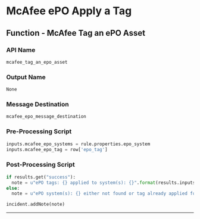 <!--
    DO NOT MANUALLY EDIT THIS FILE
    THIS FILE IS AUTOMATICALLY GENERATED WITH resilient-sdk codegen
-->

# McAfee ePO Apply a Tag

## Function - McAfee Tag an ePO Asset

### API Name
`mcafee_tag_an_epo_asset`

### Output Name
`None`

### Message Destination
`mcafee_epo_message_destination`

### Pre-Processing Script
```python
inputs.mcafee_epo_systems = rule.properties.epo_system
inputs.mcafee_epo_tag = row['epo_tag']
```

### Post-Processing Script
```python
if results.get("success"):
  note = u"ePO tags: {} applied to system(s): {}".format(results.inputs['mcafee_epo_tag'], results.inputs['mcafee_epo_systems'])
else:
  note = u"ePO system(s): {} either not found or tag already applied for tags: {}".format(results.inputs['mcafee_epo_systems'], results.inputs['mcafee_epo_tag'])

incident.addNote(note)
```

---

